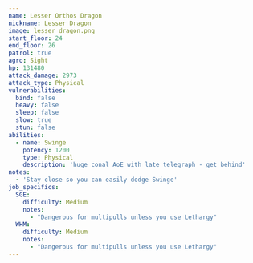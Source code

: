 ```yaml
---
name: Lesser Orthos Dragon
nickname: Lesser Dragon
image: lesser_dragon.png
start_floor: 24
end_floor: 26
patrol: true
agro: Sight
hp: 131480
attack_damage: 2973
attack_type: Physical
vulnerabilities:
  bind: false
  heavy: false
  sleep: false
  slow: true
  stun: false
abilities:
  - name: Swinge
    potency: 1200
    type: Physical
    description: 'huge conal AoE with late telegraph - get behind'
notes:
  - 'Stay close so you can easily dodge Swinge'
job_specifics:
  SGE:
    difficulty: Medium
    notes:
      - "Dangerous for multipulls unless you use Lethargy"
  WHM:
    difficulty: Medium
    notes:
      - "Dangerous for multipulls unless you use Lethargy"
---
```

